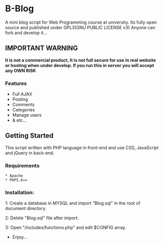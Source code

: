 # B-Blog
A mini blog script for Web Programming course at university.
Its fully open source and published under GPL3(GNU PUBLIC LICENSE v3)
Anyone can fork and develop it...

## IMPORTANT WARNING
**It is not a commercial product, It is not full secure for use in real website or hosting when under develop.
If you run this in server you will accept any OWN RISK**

### Features
* Full AJAX
* Posting
* Comments
* Categories
* Manage users
* & etc...

## Getting Started
This script written with PHP language in front-end and use CSS, JavaScript and jQuery in back-end.

### Requirements
```
* Apache
* PHP5.6<=
```

### Installation:
1: Create a database in MYSQL and import "Blog.sql" in the root of document directory.

2: Delete "Blog.sql" file after import.

3: Open "/includes/functions.php" and edit $CONFIG array.

* Enjoy...

